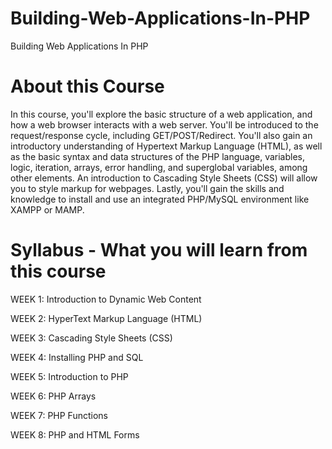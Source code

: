 # Building-Web-Applications-In-PHP

Building Web Applications In PHP


# About this Course

In this course, you'll explore the basic structure of a web application, and how a web browser interacts with a web server. You'll be introduced to the request/response cycle, including GET/POST/Redirect. You'll also gain an introductory understanding of Hypertext Markup Language (HTML), as well as the basic syntax and data structures of the PHP language, variables, logic, iteration, arrays, error handling, and superglobal variables, among other elements. An introduction to Cascading Style Sheets (CSS) will allow you to style markup for webpages. Lastly, you'll gain the skills and knowledge to install and use an integrated PHP/MySQL environment like XAMPP or MAMP.


# Syllabus - What you will learn from this course

WEEK 1: Introduction to Dynamic Web Content

WEEK 2: HyperText Markup Language (HTML)

WEEK 3: Cascading Style Sheets (CSS)

WEEK 4: Installing PHP and SQL

WEEK 5: Introduction to PHP

WEEK 6: PHP Arrays

WEEK 7: PHP Functions

WEEK 8: PHP and HTML Forms

